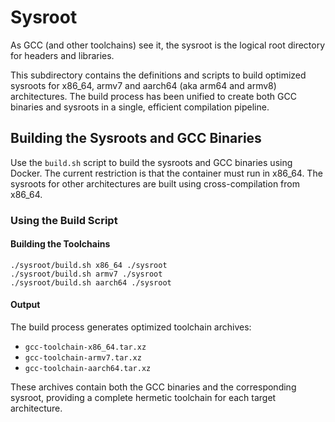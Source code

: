 # Sysroot

As GCC (and other toolchains) see it, the sysroot is the logical root directory for headers and
libraries.

This subdirectory contains the definitions and scripts to build optimized sysroots for x86_64, armv7
and aarch64 (aka arm64 and armv8) architectures. The build process has been unified to create both
GCC binaries and sysroots in a single, efficient compilation pipeline.

## Building the Sysroots and GCC Binaries

Use the `build.sh` script to build the sysroots and GCC binaries using Docker. The current
restriction is that the container must run in x86_64. The sysroots for other architectures are built
using cross-compilation from x86_64.

### Using the Build Script

#### Building the Toolchains

```shell
./sysroot/build.sh x86_64 ./sysroot
./sysroot/build.sh armv7 ./sysroot
./sysroot/build.sh aarch64 ./sysroot
```

#### Output

The build process generates optimized toolchain archives:
- `gcc-toolchain-x86_64.tar.xz`
- `gcc-toolchain-armv7.tar.xz` 
- `gcc-toolchain-aarch64.tar.xz`

These archives contain both the GCC binaries and the corresponding sysroot, providing a complete
hermetic toolchain for each target architecture.
